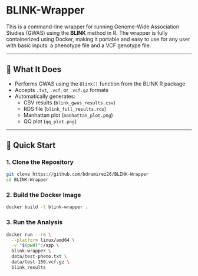 # BLINK-Wrapper

This is a command-line wrapper for running Genome-Wide Association Studies (GWAS) using the **BLINK** method in R. The wrapper is fully containerized using Docker, making it portable and easy to use for any user with basic inputs: a phenotype file and a VCF genotype file.

---

## 🧪 What It Does

- Performs GWAS using the `Blink()` function from the BLINK R package
- Accepts `.txt`, `.vcf`, or `.vcf.gz` formats
- Automatically generates:
  - CSV results (`blink_gwas_results.csv`)
  - RDS file (`blink_full_results.rds`)
  - Manhattan plot (`manhattan_plot.png`)
  - QQ plot (`qq_plot.png`)

---

## 🚀 Quick Start

### 1. Clone the Repository

```bash
git clone https://github.com/bdramirez26/BLINK-Wrapper
cd BLINK-Wrapper
```

### 2. Build the Docker Image
```bash
docker build -t blink-wrapper .
```

### 3. Run the Analysis
```bash
docker run --rm \
  --platform linux/amd64 \
  -v "$(pwd)":/app \
  blink-wrapper \
  data/test-pheno.txt \
  data/test-150.vcf.gz \
  blink_results
```





